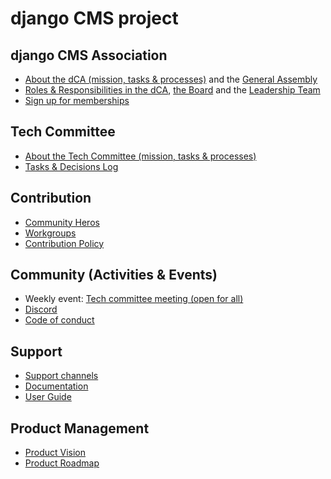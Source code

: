 # django CMS project 

## django CMS Association
   - [About the dCA (mission, tasks & processes)](/association/about.md) and the [General Assembly](/association/general-assembly.md)
   - [Roles & Responsibilities in the dCA](https://www.django-cms.org/en/volunteering-opportunities/), [the Board](/association/board.md) and the [Leadership Team](/association/leadership-team.md)
   - [Sign up for memberships](https://www.django-cms.org/en/about-us/)
    
## Tech Committee
   - [About the Tech Committee (mission, tasks & processes)](/tech-committee/about.md)
   - [Tasks & Decisions Log](/tech-committee/tasks-and-decisions-log.md)
   
## Contribution 
   - [Community Heros](/community/community-heroes.md)
   - [Workgroups](/contributions/work-groups.md)
   - [Contribution Policy](/contributions/contribution-policy.md)

## Community (Activities & Events) 
   - Weekly event: [Tech committee meeting (open for all)](/tech-committee/weekly-tech-committee-meeting.md) 
   - [Discord](https://discord-main-channel.django-cms.org/)
   - [Code of conduct](http://docs.django-cms.org/en/latest/contributing/code_of_conduct.html)  
   
 ## Support
   - [Support channels](https://www.django-cms.org/en/support/) 
   - [Documentation](https://docs.django-cms.org/en/latest/index.html)
   - [User Guide](https://user-guide.django-cms.org/)
  
## Product Management
   - [Product Vision](https://www.django-cms.org/en/product-vision/)
   - [Product Roadmap](https://www.django-cms.org/en/roadmap/)

